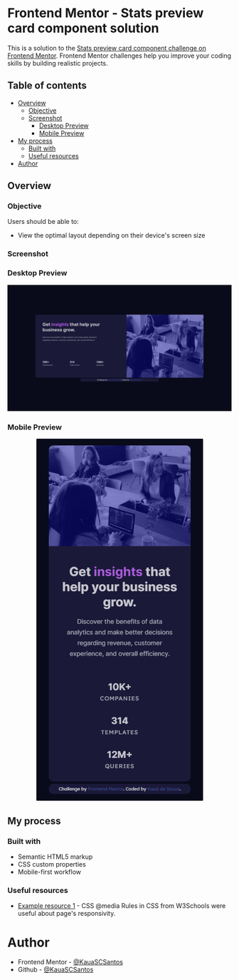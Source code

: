# Frontend Mentor - Stats preview card component solution

This is a solution to the [Stats preview card component challenge on Frontend Mentor](https://www.frontendmentor.io/challenges/stats-preview-card-component-8JqbgoU62). Frontend Mentor challenges help you improve your coding skills by building realistic projects. 

## Table of contents

- [Overview](#overview)
  - [Objective](#objective)
  - [Screenshot](#screenshot)
    - [Desktop Preview](#desktop-preview)
    - [Mobile Preview](#desktop-preview)
- [My process](#my-process)
  - [Built with](#built-with)
  - [Useful resources](#useful-resources)
- [Author](#author)

## Overview

### Objective

Users should be able to:

- View the optimal layout depending on their device's screen size

### Screenshot

### **Desktop Preview**
![Desktop Preview](../Stats-Preview-Card/screenshots/Desktop.png)

### **Mobile Preview**
<div align="center">
  <img src="../Stats-Preview-Card/screenshots/Mobile.png">
</div>

## My process

### Built with

- Semantic HTML5 markup
- CSS custom properties
- Mobile-first workflow


### Useful resources

- [Example resource 1](https://www.w3schools.com/cssref/css3_pr_mediaquery.asp) - CSS @media Rules in CSS from W3Schools were useful about page's responsivity.

# Author

- Frontend Mentor - [@KauaSCSantos](https://www.frontendmentor.io/profile/KauaSCSantos)
- Github - [@KauaSCSantos](https://github.com/KauaSCSantos)